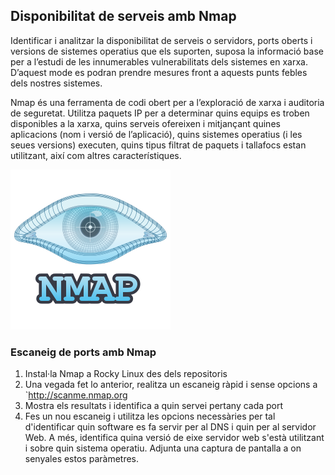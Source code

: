 ## Disponibilitat de serveis amb Nmap

Identificar i analitzar la disponibilitat de serveis o servidors, ports oberts i versions de sistemes operatius que els suporten, suposa la informació base per a l’estudi de les innumerables vulnerabilitats dels sistemes en xarxa. D’aquest mode es podran prendre mesures front a aquests punts febles dels nostres sistemes.

Nmap és una ferramenta de codi obert per a l’exploració de xarxa i auditoria de seguretat. Utilitza paquets IP per a determinar quins equips es troben disponibles a la xarxa, quins serveis ofereixen i mitjançant quines aplicacions (nom i versió de l’aplicació), quins sistemes operatius (i les seues versions) executen, quins tipus filtrat de paquets i tallafocs estan utilitzant, així com altres característiques.

![](img/nmap_logo.png)

### Escaneig de ports amb Nmap

1. Instal·la Nmap a Rocky Linux des dels repositoris
2. Una vegada fet lo anterior, realitza un escaneig ràpid i sense opcions a `http://scanme.nmap.org
3. Mostra els resultats i identifica a quin servei pertany cada port
4. Fes un nou escaneig i utilitza les opcions necessàries per tal d'identificar quin software es fa servir per al DNS i quin per al servidor Web. A més, identifica quina versió de eixe servidor web s'està utilitzant i sobre quin sistema operatiu. Adjunta una captura de pantalla a on senyales estos paràmetres.